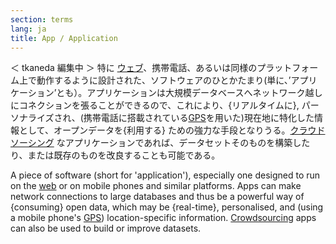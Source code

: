 ```yaml
---
section: terms
lang: ja
title: App / Application
---
```

＜ tkaneda 編集中 ＞
特に [ウェブ](/glossary/ja/terms/web/)、携帯電話、あるいは同様のプラットフォーム上で動作するように設計された、ソフトウェアのひとかたまり(単に、’アプリケーション’とも）。アプリケーションは大規模データベースへネットワーク越しにコネクションを張ることができるので、これにより、{リアルタイムに}, パーソナライズされ、(携帯電話に搭載されている[GPS](/glossary/ja/terms/gps/)を用いた)現在地に特化した情報として、オープンデータを{利用する} ための強力な手段となりうる。[クラウドソーシング](/glossary/ja/terms/crowdsourcing/) なアプリケーションであれば、データセットそのものを構築したり、または既存のものを改良することも可能である。

A piece of software (short for 'application'), especially one designed to run on the [web](/glossary/en/terms/web/) or on mobile phones and similar platforms. Apps can make network connections to large databases and thus be a powerful way of {consuming} open data, which may be {real-time}, personalised, and (using a mobile phone's [GPS](/glossary/en/terms/gps/)) location-specific information. [Crowdsourcing](/glossary/en/terms/crowdsourcing/) apps can also be used to build or improve datasets.
